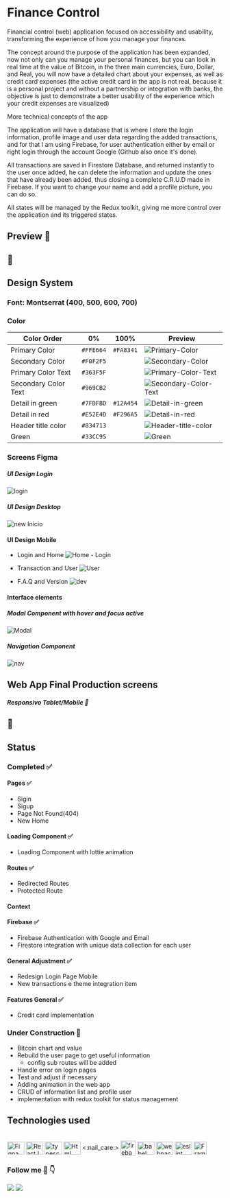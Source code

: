 # Finance Control

Financial control (web) application focused on accessibility and usability, transforming the experience of how you manage your finances.

The concept around the purpose of the application has been expanded, now not only can you manage your personal finances, but you can look in real time at the value of Bitcoin, in the three main currencies, Euro, Dollar, and Real, you will now have a detailed chart about your expenses, as well as credit card expenses (the active credit card in the app is not real, because it is a personal project and without a partnership or integration with banks, the objective is just to demonstrate a better usability of the experience which your credit expenses are visualized)

More technical concepts of the app

The application will have a database that is where I store the login information, profile image and user data regarding the added transactions, and for that I am using Firebase, for user authentication either by email or right login through the account Google (Github also once it's done).


All transactions are saved in Firestore Database, and returned instantly to the user once added, he can delete the information and update the ones that have already been added, thus closing a complete C.R.U.D made in Firebase. If you want to change your name and add a profile picture, you can do so.


All states will be managed by the Redux toolkit, giving me more control over the application and its triggered states.

## Preview 🚧
## 🚧

## Design System

### Font: Montserrat (400, 500, 600, 700)

### Color
| Color Order |  0% | 100% | Preview  |
|---------------|---------------|---------------|------|
| Primary Color | `#FFE664`  | `#FA8341` |![Primary-Color](https://user-images.githubusercontent.com/27157739/181995021-9573d4c8-36fc-4b62-9320-2e96f01617db.svg) |
| Secondary Color | `#F0F2F5` | | ![Secondary-Color](https://user-images.githubusercontent.com/27157739/181995593-772b8894-8e45-48f1-965a-8dfd33b8dd23.svg) |
| Primary Color Text| `#363F5F` | | ![Primary-Color-Text](https://user-images.githubusercontent.com/27157739/181995687-2e4bc773-95c7-412a-b434-c9d89c4c466d.svg) |
| Secondary Color Text| `#969CB2` | | ![Secondary-Color-Text](https://user-images.githubusercontent.com/27157739/181995595-76335c81-7879-44cf-8243-18482d766895.svg) | 
| Detail in green| `#7FDFBD` | `#12A454` | ![Detail-in-green](https://user-images.githubusercontent.com/27157739/181995791-f8588799-9101-4ccd-96b9-2edb17e8f0f7.svg) |
| Detail in red| `#E52E4D` | `#F296A5` | ![Detail-in-red](https://user-images.githubusercontent.com/27157739/181995896-615fd709-8c88-4a38-a74e-f5370a1eb0c6.svg) |
| Header title color | `#834713` | | ![Header-title-color](https://user-images.githubusercontent.com/27157739/181995922-ac8fd502-df3e-4b73-a8bd-cc740acf28ab.svg) |
| Green | `#33CC95` | | ![Green](https://user-images.githubusercontent.com/27157739/181995934-40715750-0143-4431-bbd6-3fd6c0b7edbc.svg) |



### Screens Figma

##### UI Design Login

![login](https://user-images.githubusercontent.com/27157739/183252681-fac1930f-d5c8-4b09-b6a8-c7f19826650c.png)

##### UI Design Desktop 

![new Início](https://user-images.githubusercontent.com/27157739/188340669-f1b5d6bc-4ecc-47e2-8c8b-1eb203abc1ba.jpg)

#### UI Design Mobile 

- Login and Home
![Home - Login](https://user-images.githubusercontent.com/27157739/188341075-5cb9c3ea-a951-46f2-9bf6-00d4e03146b2.png)

- Transaction and User
![User](https://user-images.githubusercontent.com/27157739/188341083-6ee0ad6a-fae3-4e76-8401-bfa99e9d933e.png)

- F.A.Q and Version
![dev](https://user-images.githubusercontent.com/27157739/188341090-9db8e896-fc3c-4413-a2e9-bbc156acff88.png)

#### Interface elements



##### Modal Component with hover and focus active
![Modal](https://user-images.githubusercontent.com/27157739/181994924-ae62eec5-4feb-48aa-8008-72e878b46b5b.png)

##### Navigation Component
![nav](https://user-images.githubusercontent.com/27157739/181994926-85dc86fb-e730-4279-9064-791d656e8fca.png)


## Web App Final Production screens

##### Responsivo Tablet/Mobile 🚧
## 🚧

## Status

### Completed :white_check_mark:

#### Pages :white_check_mark:

- Sigin
- Sigup
- Page Not Found(404)
- New Home


#### Loading Component :white_check_mark:

- Loading Component with lottie animation


#### Routes :white_check_mark:

- Redirected Routes
- Protected Route

#### Context 

#### Firebase :white_check_mark:

- Firebase Authentication with Google and Email
- Firestore integration with unique data collection for each user 

#### General Adjustment :white_check_mark:

- Redesign Login Page Mobile
- New transactions e theme integration item


#### Features General :white_check_mark:
- Credit card implementation 


### Under Construction :construction:


- Bitcoin chart and value
- Rebuild the user page to get useful information
  - config sub routes will be added
- Handle error on login pages
- Test and adjust if necessary
- Adding animation in the web app
- CRUD of information list and profile user 
- implementation with redux toolkit for status management

## Technologies used

<div style="display: inline_block"><br>
  <img align="center"  alt="Figna" height="30" width="40" src="https://cdn.jsdelivr.net/gh/devicons/devicon/icons/figma/figma-original.svg">
  <img align="center"  alt="ReactJS" height="30" width="40" src="https://cdn.jsdelivr.net/gh/devicons/devicon/icons/react/react-original.svg">
  <img align="center"  alt="typescript" height="30" width="40" src="https://cdn.jsdelivr.net/gh/devicons/devicon/icons/typescript/typescript-original.svg">
  <img align="center"  alt="Html" height="30" width="40" src="https://cdn.jsdelivr.net/gh/devicons/devicon/icons/html5/html5-original.svg">
  <:nail_care:>
   <img align="center"  alt="firebase" height="35" width="35" src="https://cdn.jsdelivr.net/gh/devicons/devicon/icons/firebase/firebase-plain-wordmark.svg">  
  <img align="center"  alt="babel" height="30" width="40" src="https://cdn.jsdelivr.net/gh/devicons/devicon/icons/babel/babel-original.svg">
  <img align="center"  alt="webpack" height="30" width="40" src="https://cdn.jsdelivr.net/gh/devicons/devicon/icons/webpack/webpack-original.svg">
  <img align="center"  alt="eslint" height="30" width="40" src="https://cdn.jsdelivr.net/gh/devicons/devicon/icons/eslint/eslint-original.svg">
  <img align="center"  alt="Frame Motion" height="30" width="30" src="https://user-images.githubusercontent.com/27157739/185726445-a7664858-4301-4e1e-852d-3ca2c7777268.png">

 
 
</div>


### Follow me :hugs: :point_down:
<div> 
  <a href="https://instagram.com/adson.san.dev" target="_blank"><img src="https://img.shields.io/badge/-Instagram-%23E4405F?style=for-the-badge&logo=instagram&logoColor=white" target="_blank"></a>
  <a href="https://www.linkedin.com/in/adson-santos-72ba75140/" target="_blank"><img src="https://img.shields.io/badge/-LinkedIn-%230077B5?style=for-the-badge&logo=linkedin&logoColor=white" target="_blank"></a>
</div>

